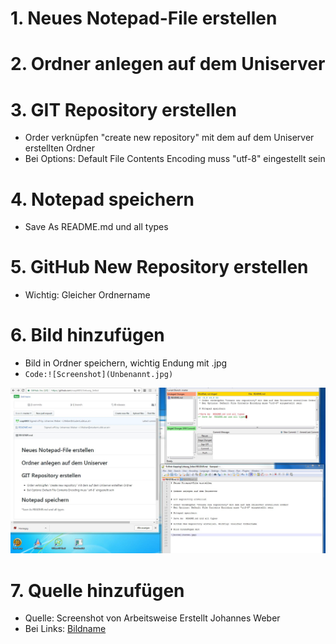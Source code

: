 # 1. Neues Notepad-File erstellen


# 2. Ordner anlegen auf dem Uniserver 


# 3. GIT Repository erstellen 

* Order verknüpfen "create new repository" mit dem auf dem Uniserver erstellten Ordner
* Bei Options: Default File Contents Encoding muss "utf-8" eingestellt sein

# 4. Notepad speichern 

* Save As  README.md und all types 

# 5. GitHub New Repository erstellen

* Wichtig: Gleicher Ordnername

# 6. Bild hinzufügen 

* Bild in Ordner speichern, wichtig Endung mit .jpg 
* `Code:![Screenshot](Unbenannt.jpg)` 

![Screenshot](Unbenannt.jpg) 

# 7. Quelle hinzufügen 

* Quelle: Screenshot von Arbeitsweise 
        Erstellt Johannes Weber
* Bei Links: [Bildname](Link)
		



